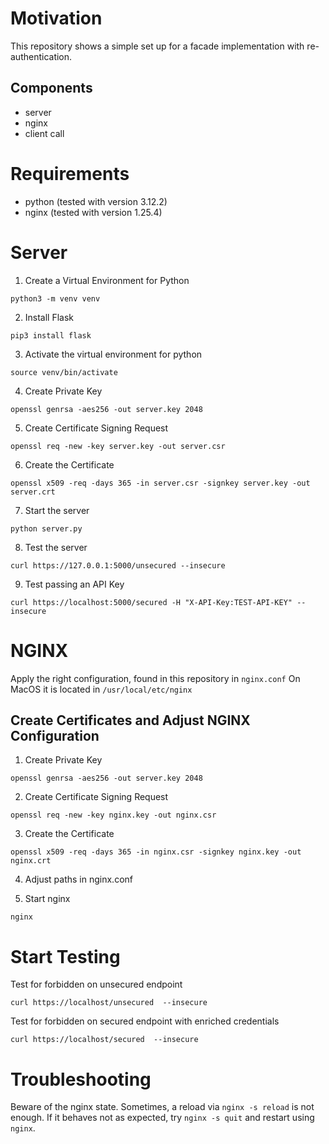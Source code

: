 # Motivation
 This repository shows a simple set up for a facade implementation with re-authentication.

## Components
* server
* nginx
* client call

# Requirements
* python (tested with version 3.12.2)
* nginx (tested with version 1.25.4)

# Server
1) Create a Virtual Environment for Python

`python3 -m venv venv`

2) Install Flask

`pip3 install flask`

3) Activate the virtual environment for python

`source venv/bin/activate`

4) Create Private Key

`openssl genrsa -aes256 -out server.key 2048`

5) Create Certificate Signing Request

`openssl req -new -key server.key -out server.csr`

6) Create the Certificate

`openssl x509 -req -days 365 -in server.csr -signkey server.key -out server.crt`

7) Start the server

`python server.py`

8) Test the server

`curl https://127.0.0.1:5000/unsecured --insecure`

9) Test passing an API Key

`curl https://localhost:5000/secured -H "X-API-Key:TEST-API-KEY" --insecure`

# NGINX
Apply the right configuration, found in this repository in `nginx.conf`
On MacOS it is located in `/usr/local/etc/nginx`

## Create Certificates and Adjust NGINX Configuration

1) Create Private Key

`openssl genrsa -aes256 -out server.key 2048`

2) Create Certificate Signing Request

`openssl req -new -key nginx.key -out nginx.csr`

3) Create the Certificate

`openssl x509 -req -days 365 -in nginx.csr -signkey nginx.key -out nginx.crt`

4) Adjust paths in nginx.conf


5) Start nginx

`nginx`

# Start Testing

Test for forbidden on unsecured endpoint

`curl https://localhost/unsecured  --insecure`

Test for forbidden on secured endpoint with enriched credentials

`curl https://localhost/secured  --insecure`

# Troubleshooting

Beware of the nginx state. Sometimes, a reload via `nginx -s reload` is not enough. If it behaves not as expected, try `nginx -s quit` and restart using `nginx`.
